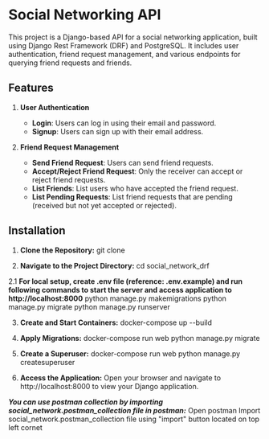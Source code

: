 # Social Networking API

This project is a Django-based API for a social networking application, built using Django Rest Framework (DRF) and PostgreSQL. It includes user authentication, friend request management, and various endpoints for querying friend requests and friends.

## Features

1. **User Authentication**
   - **Login**: Users can log in using their email and password.
   - **Signup**: Users can sign up with their email address.

2. **Friend Request Management**
   - **Send Friend Request**: Users can send friend requests.
   - **Accept/Reject Friend Request**: Only the receiver can accept or reject friend requests.
   - **List Friends**: List users who have accepted the friend request.
   - **List Pending Requests**: List friend requests that are pending (received but not yet accepted or rejected).

## Installation

1. **Clone the Repository:**
   git clone <repository-url>

2. **Navigate to the Project Directory:**
    cd social_network_drf

2.1 **For local setup, create .env file (reference: .env.example) and run following commands to start the server and access application to http://localhost:8000**
    python manage.py makemigrations
    python manage.py migrate
    python manage.py runserver

3. **Create and Start Containers:**
    docker-compose up --build

4. **Apply Migrations:**
    docker-compose run web python manage.py migrate

5. **Create a Superuser:**
    docker-compose run web python manage.py createsuperuser

6. **Access the Application:**
    Open your browser and navigate to http://localhost:8000 to view your Django application.

***You can use postman collection by importing social_network.postman_collection file in postman:***
    Open postman
    Import social_network.postman_collection file using "import" button located on top left cornet
